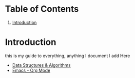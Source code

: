 
# Table of Contents

1.  [Introduction](#orgc7d9e2f)



<a id="orgc7d9e2f"></a>

# Introduction

this is my guide to everything, anything I document I add Here

-   [Data Structures & Algorithms](./data-structs-algorithms)
-   [Emacs - Org Mode](./org/emacs-org-mode.html)

